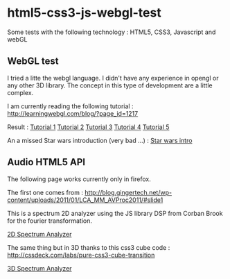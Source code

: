 html5-css3-js-webgl-test
========================

Some tests with the following technology : HTML5, CSS3, Javascript and webGL

WebGL test
----------

I tried a litte the webgl language. I didn't have any experience in opengl or any other 3D library. The concept in this type of development
are a little complex.

I am currently reading the following tutorial :
http://learningwebgl.com/blog/?page_id=1217

Result :
[Tutorial 1](http://jbouzekri.pagesperso-orange.fr/webgl/webGL1.html)
[Tutorial 2](http://jbouzekri.pagesperso-orange.fr/webgl/webGL2.html)
[Tutorial 3](http://jbouzekri.pagesperso-orange.fr/webgl/webGL3.html)
[Tutorial 4](http://jbouzekri.pagesperso-orange.fr/webgl/webGL4.html)
[Tutorial 5](http://jbouzekri.pagesperso-orange.fr/webgl/webGL5.html)

An a missed Star wars introduction (very bad ...) :
[Star wars intro](http://jbouzekri.pagesperso-orange.fr/webgl/starwars-webgl.html)

Audio HTML5 API
---------------

The following page works currently only in firefox.

The first one comes from : http://blog.gingertech.net/wp-content/uploads/2011/01/LCA_MM_AVProc2011/#slide1

This is a spectrum 2D analyzer using the JS library DSP from Corban Brook for the fourier transformation.


[2D Spectrum Analyzer](http://jbouzekri.pagesperso-orange.fr/js-spectrum-analyzer/spectrum2D.html)


The same thing but in 3D thanks to this css3 cube code : http://cssdeck.com/labs/pure-css3-cube-transition


[3D Spectrum Analyzer](http://jbouzekri.pagesperso-orange.fr/js-spectrum-analyzer/spectrum3D.html)
